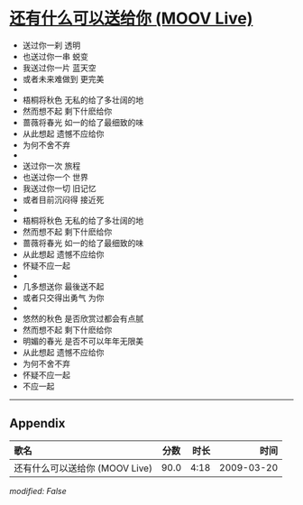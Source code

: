 # [还有什么可以送给你 (MOOV Live)](https://music.163.com/song?id=33418336)

* 送过你一刹 透明
* 也送过你一串 蜕变
* 我送过你一片 蓝天空
* 或者未来难做到 更完美
* 
* 梧桐将秋色 无私的给了多壮阔的地
* 然而想不起 剩下什麽给你
* 蔷薇将春光 如一的给了最细致的味
* 从此想起 遗憾不应给你
* 为何不舍不弃
* 
* 送过你一次 旅程
* 也送过你一个 世界
* 我送过你一切 旧记忆
* 或者目前沉闷得 接近死
* 
* 梧桐将秋色 无私的给了多壮阔的地
* 然而想不起 剩下什麽给你
* 蔷薇将春光 如一的给了最细致的味
* 从此想起 遗憾不应给你
* 怀疑不应一起
* 
* 几多想送你 最後送不起
* 或者只交得出勇气 为你
* 
* 悠然的秋色 是否欣赏过都会有点腻
* 然而想不起 剩下什麽给你
* 明媚的春光 是否不可以年年无限美
* 从此想起 遗憾不应给你
* 为何不舍不弃
* 怀疑不应一起
* 不应一起


---

## Appendix

|歌名|分数|时长|时间|
|:---|:---:|---:|---:|
|还有什么可以送给你 (MOOV Live)|90.0|4:18|2009-03-20

*modified: False*
